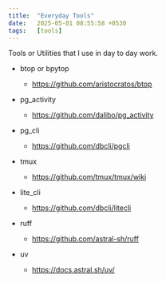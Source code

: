 ```yaml
---
title:  "Everyday Tools"
date:   2025-05-01 08:55:58 +0530
tags:   [tools]
---
```


Tools or Utilities that I use in day to day work.

* btop or bpytop
  * https://github.com/aristocratos/btop

* pg_activity
  * https://github.com/dalibo/pg_activity
 
* pg_cli
  * https://github.com/dbcli/pgcli
 
* tmux
  * https://github.com/tmux/tmux/wiki
 
* lite_cli
  * https://github.com/dbcli/litecli

* ruff
  * https://github.com/astral-sh/ruff
 
* uv
  * https://docs.astral.sh/uv/
